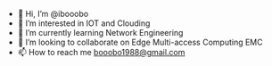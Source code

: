 - 👋 Hi, I’m @ibooobo
- 👀 I’m interested in IOT and Clouding
- 🌱 I’m currently learning Network Engineering
- 💞️ I’m looking to collaborate on Edge Multi-access Computing EMC 
- 📫 How to reach me booobo1988@gmail.com

<!---
ibooobo/ibooobo is a ✨ special ✨ repository because its `README.md` (this file) appears on your GitHub profile.
You can click the Preview link to take a look at your changes.
--->
